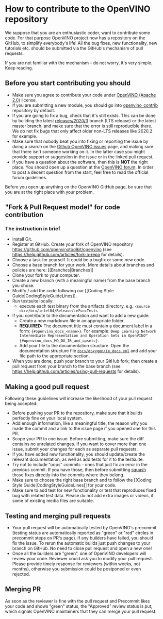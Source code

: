 # How to contribute to the OpenVINO repository

We suppose that you are an enthusiastic coder, want to contribute some code. For that purpose OpenVINO project now has a repository on the GitHub, to simplify everybody's life! All the bug fixes, new functionality, new tutorials etc. should be submitted via the GitHub's mechanism of pull requests.

If you are not familiar with the mechanism - do not worry, it's very simple. Keep reading.

## Before you start contributing you should

* Make sure you agree to contribute your code under [OpenVINO (Apache 2.0)] license.
* If you are submitting a new module, you should go into [openvino_contrib] repository by default.
* If you are going to fix a bug, check that it's still exists. This can be done by building the latest [releases/2020/3] branch (LTS release) or the latest master branch, and make sure that the error is still reproducible there. We do not fix bugs that only affect older non-LTS releases like 2020.2 for example.
* Make sure that nobody beat you into fixing or reporting the issue by doing a search on the [Github OpenVINO issues] page, and making sure that there isn't someone working on it. In the latter case you might provide support or suggestion in the issue or in the linked pull request.
* If you have a question about the software, then this is **NOT** the right place. You should open up a question at the [OpenVINO forum]. In order to post a decent question from the start, feel free to read the official forum guidelines.

Before you open up anything on the OpenVINO GitHub page, be sure that you are at the right place with your problem.

## "Fork & Pull Request model" for code contribution

### The instruction in brief
* Install Git.
* Register at GitHub. Create your fork of OpenVINO repository https://github.com/openvinotoolkit/openvino (see https://help.github.com/articles/fork-a-repo for details).
* Choose a task for yourself. It could be a bugfix or some new code.
* Choose a base branch for your work. More details about branches and policies are here: [[Branches|Branches]]
* Clone your fork to your computer.
* Create a new branch (with a meaningful name) from the base branch you chose.
* Modify / add the code following our [[Coding Style Guide|CodingStyleGuideLines]].
* Run testsuite locally:
    * execute each test binary from the artifacts directory, e.g. `<source dir>/bin/intel64/Release/ieFuncTests`
* If you contribute to the documentation and want to add a new guide:
   * Create a new markdown file in an appropriate folder.
   * **REQUIRED:** The document title must contain a document label in a form: `{#openvino_docs_<name>}`. For example: `Deep Learning Network Intermediate Representation and Operation Sets in OpenVINO™ {#openvino_docs_MO_DG_IR_and_opsets}`.
   * Add your file to the documentation structure. Open the documentation structure file [`docs/doxygen/ie_docs.xml`] and add your file path to the appropriate section.
* When you are done, push your branch to your GitHub fork; then create a pull request from your branch to the base branch (see https://help.github.com/articles/using-pull-requests for details).

## Making a good pull request

Following these guidelines will increase the likelihood of your pull request being accepted:

* Before pushing your PR to the repository, make sure that it builds perfectly fine on your local system.
* Add enough information, like a meaningful title, the reason why you made the commit and a link to the issue page if you opened one for this PR.
* Scope your PR to one issue. Before submitting, make sure the diff contains no unrelated changes. If you want to cover more than one issue, submit your changes for each as separate pull requests.
* If you have added new functionality, you should update/create the relevant documentation, as well as add tests for it to the testsuite.
* Try not to include "oops" commits - ones that just fix an error in the previous commit. If you have those, then before submitting [squash](#https://git-scm.com/book/en/v2/Git-Tools-Rewriting-History#Squashing-Commits) those fixes directly into the commits where they belong.
* Make sure to choose the right base branch and to follow the [[Coding Style Guide|CodingStyleGuideLines]] for your code.
* Make sure to add test for new functionality or test that reproduces fixed bug with related test data. Please do not add extra images or videos, if some of existing media files are suitable.

## Testing and merging pull requests

* Your pull request will be automatically tested by OpenVINO's precommit (testing status are automatically reported as "green" or "red" circles in precommit steps on PR's page). If any builders have failed, you should fix the issue. To rerun the automatic builds just push changes to your branch on GitHub. No need to close pull request and open a new one!
* Once all the builders are "green", one of OpenVINO developers will review your code. Reviewer could ask you to modify your pull request. Please provide timely response for reviewers (within weeks, not months), otherwise you submission could be postponed or even rejected.

## Merging PR

As soon as the reviewer is fine with the pull request and Precommit likes your code and shows "green" status, the "Approved" review status is put, which signals OpenVINO maintainers that they can merge your pull request.

[OpenVINO (Apache 2.0)]:https://github.com/openvinotoolkit/openvino/blob/master/LICENSE
[openvino_contrib]:https://github.com/openvinotoolkit/openvino_contrib
[releases/2020/3]:https://github.com/openvinotoolkit/openvino/tree/releases/2020/3
[Github OpenVINO issues]:https://github.com/openvinotoolkit/openvino/issues
[OpenVINO forum]:https://community.intel.com/t5/Intel-Distribution-of-OpenVINO/bd-p/distribution-openvino-toolkit
[`docs/doxygen/ie_docs.xml`]: https://github.com/openvinotoolkit/openvino/blob/master/docs/doxygen/ie_docs.xml